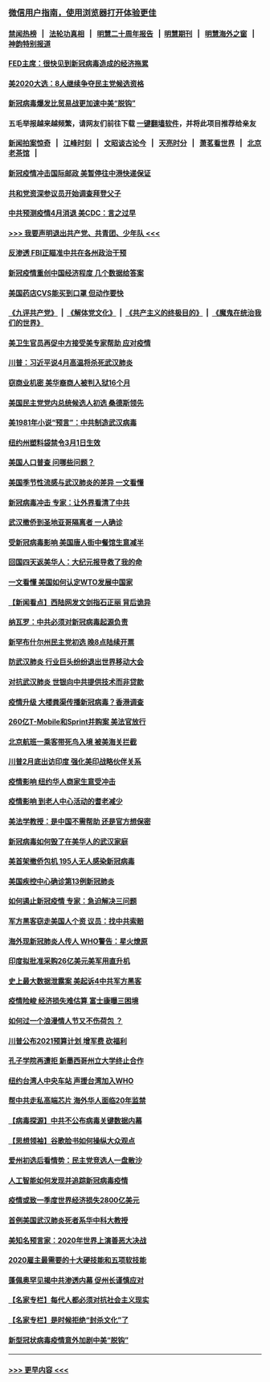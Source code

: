 ### [微信用户指南，使用浏览器打开体验更佳](https://github.com/gfw-breaker/banned-news1/blob/master/indexes/wechat-guide.md?t=0)
#### [禁闻热榜](热点新闻.md?t=0)  &nbsp;&nbsp;|&nbsp;&nbsp; [法轮功真相](https://github.com/gfw-breaker/truth/blob/master/README.md?t=0) &nbsp;&nbsp;|&nbsp;&nbsp; [明慧二十周年报告](https://github.com/gfw-breaker/mh-reports/blob/master/README.md?t=0) &nbsp;&nbsp;|&nbsp;&nbsp;[明慧期刊](https://github.com/gfw-breaker/mh-qikan) &nbsp;&nbsp;|&nbsp;&nbsp; [明慧海外之窗](https://github.com/gfw-breaker/mh-news/blob/master/README.md?t=0) &nbsp;&nbsp;|&nbsp;&nbsp; [神韵特别报道](https://github.com/gfw-breaker/mh-news/blob/master/shenyun.md?t=0)
#### [FED主席：很快见到新冠病毒造成的经济拖累](../pages/nsc412/n11864507.md?t=02130744) 
#### [美2020大选：8人继续争夺民主党候选资格](../pages/nsc412/n11864327.md?t=02130744) 
#### [新冠病毒爆发比贸易战更加速中美“脱钩”](../pages/nsc412/n11864470.md?t=02130744) 
#### 五毛举报越来越频繁，请网友们前往下载 [一键翻墙软件](https://github.com/gfw-breaker/ssr-accounts)，并将此项目推荐给亲友
#### [新闻拍案惊奇](https://github.com/gfw-breaker/banned-news1/blob/master/pages/link4.md) &nbsp;&nbsp;|&nbsp;&nbsp; [江峰时刻](https://github.com/gfw-breaker/banned-news1/blob/master/pages/link4.md) &nbsp;&nbsp;|&nbsp;&nbsp; [文昭谈古论今](https://github.com/gfw-breaker/banned-news1/blob/master/pages/link4.md) &nbsp;&nbsp;|&nbsp;&nbsp; [天亮时分](https://github.com/gfw-breaker/banned-news1/blob/master/pages/link4.md) &nbsp;&nbsp;|&nbsp;&nbsp; [萧茗看世界](https://github.com/gfw-breaker/banned-news1/blob/master/pages/link4.md) &nbsp;&nbsp;|&nbsp;&nbsp; [北京老茶馆](https://github.com/gfw-breaker/banned-news1/blob/master/pages/link4.md) &nbsp;&nbsp;|&nbsp;&nbsp; 
#### [新冠疫情冲击国际邮政 美暂停往中港快递保证](../pages/nsc412/n11864207.md?t=02130744) 
#### [共和党资深参议员开始调查拜登父子](../pages/nsc412/n11863984.md?t=02130744) 
#### [中共预测疫情4月消退 美CDC：言之过早](../pages/nsc412/n11864310.md?t=02130744) 
#### [>>> 我要声明退出共产党、共青团、少年队 <<<](https://github.com/begood0513/goodnews/blob/master/quit/letter.md) 
#### [反渗透 FBI正瞄准中共在各州政治干预](../pages/nsc412/n11864300.md?t=02130744) 
#### [新冠疫情重创中国经济程度 几个数据给答案](../pages/nsc412/n11864203.md?t=02130744) 
#### [美国药店CVS能买到口罩 但动作要快](../pages/nsc412/n11862438.md?t=02130744) 
#### [《九评共产党》](https://github.com/begood0513/9ping.md/blob/master/README.md) &nbsp;|&nbsp; [《解体党文化》](../../../../jtdwh.md/blob/master/README.md)  &nbsp;|&nbsp; [《共产主义的终极目的》](../../../../gczydzjmd.md/blob/master/README.md) &nbsp;|&nbsp; [《魔鬼在统治我们的世界》](../../../../mgztzwmdsj.md/blob/master/README.md) 
#### [美卫生官员再促中方接受美专家帮助 应对疫情](../pages/nsc412/n11864043.md?t=02130744) 
#### [川普：习近平说4月高温将杀死武汉肺炎](../pages/nsc412/n11860814.md?t=02130744) 
#### [窃商业机密 美华裔商人被判入狱16个月](../pages/nsc412/n11863911.md?t=02130744) 
#### [美国民主党党内总统候选人初选 桑德斯领先](../pages/nsc412/n11863475.md?t=02130744) 
#### [美1981年小说“预言”：中共制造武汉病毒](../pages/nsc412/n11863306.md?t=02130744) 
#### [纽约州塑料袋禁令3月1日生效](../pages/nsc412/n11862832.md?t=02130744) 
#### [美国人口普查  问哪些问题？](../pages/nsc412/n11862808.md?t=02130744) 
#### [美国季节性流感与武汉肺炎的差异 一文看懂](../pages/nsc412/n11862428.md?t=02130744) 
#### [新冠病毒冲击 专家：让外界看清了中共](../pages/nsc412/n11862280.md?t=02130744) 
#### [武汉撤侨到圣地亚哥隔离者 一人确诊](../pages/nsc412/n11862460.md?t=02130744) 
#### [受新冠病毒影响 美国唐人街中餐馆生意减半](../pages/nsc412/n11861940.md?t=02130744) 
#### [回国四天返美华人：大纪元报导救了我的命](../pages/nsc412/n11862181.md?t=02130744) 
#### [一文看懂 美国如何认定WTO发展中国家](../pages/nsc412/n11862051.md?t=02130744) 
#### [【新闻看点】西陆网发文剑指石正丽 背后诡异](../pages/nsc412/n11861792.md?t=02130744) 
#### [纳瓦罗：中共必须对新冠病毒起源负责](../pages/nsc412/n11861810.md?t=02130744) 
#### [新罕布什尔州民主党初选 晚8点陆续开票](../pages/nsc412/n11861872.md?t=02130744) 
#### [防武汉肺炎 行业巨头纷纷退出世界移动大会](../pages/nsc412/n11861795.md?t=02130744) 
#### [对抗武汉肺炎 世银向中共提供技术而非贷款](../pages/nsc412/n11861652.md?t=02130744) 
#### [疫情升级 大楼粪渠传播新冠病毒？香港调查](../pages/nsc412/n11861556.md?t=02130744) 
#### [260亿T-Mobile和Sprint并购案 美法官放行](../pages/nsc412/n11861511.md?t=02130744) 
#### [北京航班一乘客带死鸟入境 被美海关拦截](../pages/nsc412/n11861317.md?t=02130744) 
#### [川普2月底出访印度 强化美印战略伙伴关系](../pages/nsc412/n11860557.md?t=02130744) 
#### [疫情影响  纽约华人商家生意受冲击](../pages/nsc412/n11860284.md?t=02130744) 
#### [疫情影响  到老人中心活动的耆老减少](../pages/nsc412/n11860199.md?t=02130744) 
#### [美法学教授：是中国不需帮助 还是官方想保密](../pages/nsc412/n11859492.md?t=02130744) 
#### [新冠病毒如何毁了在美华人的武汉家庭](../pages/nsc412/n11859524.md?t=02130744) 
#### [美首架撤侨包机 195人无人感染新冠病毒](../pages/nsc412/n11859908.md?t=02130744) 
#### [美国疾控中心确诊第13例新冠肺炎](../pages/nsc412/n11859966.md?t=02130744) 
#### [如何遏止新冠疫情 专家：急迫解决三问题](../pages/nsc412/n11859685.md?t=02130744) 
#### [军方黑客窃走美国人个资 议员：找中共索赔](../pages/nsc412/n11859371.md?t=02130744) 
#### [海外现新冠肺炎人传人 WHO警告：星火燎原](../pages/nsc412/n11859252.md?t=02130744) 
#### [印度拟批准采购26亿美元美军用直升机](../pages/nsc412/n11859143.md?t=02130744) 
#### [史上最大数据泄露案 美起诉4中共军方黑客](../pages/nsc412/n11859115.md?t=02130744) 
#### [疫情险峻 经济损失难估算 富士康曝三困境](../pages/nsc412/n11859120.md?t=02130744) 
#### [如何过一个浪漫情人节又不伤荷包 ？](../pages/nsc412/n11858969.md?t=02130744) 
#### [川普公布2021预算计划 增军费 砍福利](../pages/nsc412/n11859012.md?t=02130744) 
#### [孔子学院再遭拒 新墨西哥州立大学终止合作](../pages/nsc412/n11858661.md?t=02130744) 
#### [纽约台湾人中央车站  声援台湾加入WHO](../pages/nsc412/n11857757.md?t=02130744) 
#### [帮中共走私高端芯片 海外华人面临20年监禁](../pages/nsc412/n11855016.md?t=02130744) 
#### [【病毒探源】中共不公布病毒关键数据内幕](../pages/nsc412/n11856584.md?t=02130744) 
#### [【思想领袖】谷歌脸书如何操纵大众观点](../pages/nsc412/n11680874.md?t=02130744) 
#### [爱州初选后看情势：民主党竞选人一盘散沙](../pages/nsc412/n11856557.md?t=02130744) 
#### [人工智能如何发现并追踪新冠病毒疫情](../pages/nsc412/n11856398.md?t=02130744) 
#### [疫情或致一季度世界经济损失2800亿美元](../pages/nsc412/n11855639.md?t=02130744) 
#### [首例美国武汉肺炎死者系华中科大教授](../pages/nsc412/n11855500.md?t=02130744) 
#### [美知名预言家：2020年世界上演善恶大决战](../pages/nsc412/n11855418.md?t=02130744) 
#### [2020雇主最需要的十大硬技能和五项软技能](../pages/nsc412/n11850953.md?t=02130744) 
#### [蓬佩奥罕见揭中共渗透内幕 促州长谨慎应对](../pages/nsc412/n11854685.md?t=02130744) 
#### [【名家专栏】每代人都必须对抗社会主义现实](../pages/nsc412/n11831412.md?t=02130744) 
#### [【名家专栏】是时候拒绝“封杀文化”了](../pages/nsc412/n11814093.md?t=02130744) 
#### [新型冠状病毒疫情意外加剧中美“脱钩”](../pages/nsc412/n11854475.md?t=02130744) 

----
#### [ >>> 更早内容 <<< ](../indexes/nsc412-earlier.md)
